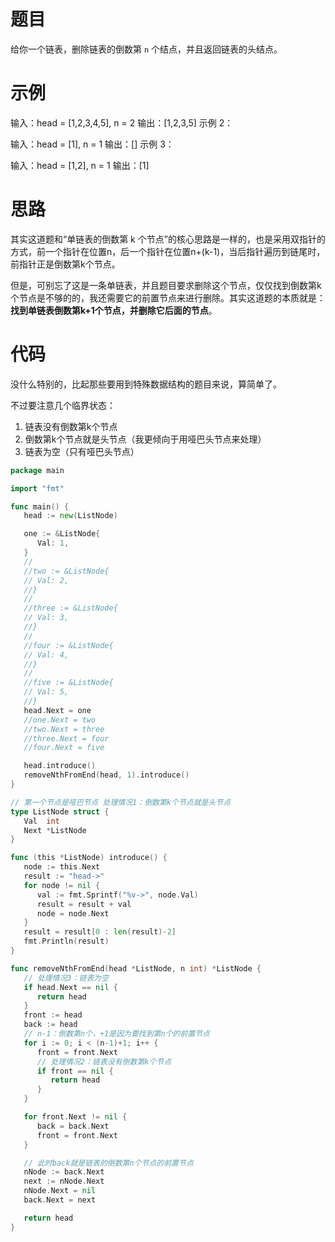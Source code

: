 # 题目

给你一个链表，删除链表的倒数第 `n` 个结点，并且返回链表的头结点。

# 示例

输入：head = [1,2,3,4,5], n = 2
输出：[1,2,3,5]
示例 2：

输入：head = [1], n = 1
输出：[]
示例 3：

输入：head = [1,2], n = 1
输出：[1]

# 思路

其实这道题和“单链表的倒数第 k 个节点”的核心思路是一样的，也是采用双指针的方式，前一个指针在位置n，后一个指针在位置n+(k-1)，当后指针遍历到链尾时，前指针正是倒数第k个节点。

但是，可别忘了这是一条单链表，并且题目要求删除这个节点，仅仅找到倒数第k个节点是不够的的，我还需要它的前置节点来进行删除。其实这道题的本质就是：**找到单链表倒数第k+1个节点，并删除它后面的节点**。

# 代码

没什么特别的，比起那些要用到特殊数据结构的题目来说，算简单了。

不过要注意几个临界状态：

1. 链表没有倒数第k个节点
2. 倒数第k个节点就是头节点（我更倾向于用哑巴头节点来处理）
3. 链表为空（只有哑巴头节点）

```go
package main

import "fmt"

func main() {
   head := new(ListNode)

   one := &ListNode{
      Val: 1,
   }
   //
   //two := &ListNode{
   // Val: 2,
   //}
   //
   //three := &ListNode{
   // Val: 3,
   //}
   //
   //four := &ListNode{
   // Val: 4,
   //}
   //
   //five := &ListNode{
   // Val: 5,
   //}
   head.Next = one
   //one.Next = two
   //two.Next = three
   //three.Next = four
   //four.Next = five

   head.introduce()
   removeNthFromEnd(head, 1).introduce()
}

// 第一个节点是哑巴节点 处理情况1：倒数第k个节点就是头节点
type ListNode struct {
   Val  int
   Next *ListNode
}

func (this *ListNode) introduce() {
   node := this.Next
   result := "head->"
   for node != nil {
      val := fmt.Sprintf("%v->", node.Val)
      result = result + val
      node = node.Next
   }
   result = result[0 : len(result)-2]
   fmt.Println(result)
}

func removeNthFromEnd(head *ListNode, n int) *ListNode {
   // 处理情况3：链表为空
   if head.Next == nil {
      return head
   }
   front := head
   back := head
   // n-1：倒数第n个，+1是因为要找到第n个的前置节点
   for i := 0; i < (n-1)+1; i++ {
      front = front.Next
      // 处理情况2：链表没有倒数第k个节点
      if front == nil {
         return head
      }
   }

   for front.Next != nil {
      back = back.Next
      front = front.Next
   }

   // 此时back就是链表的倒数第n个节点的前置节点
   nNode := back.Next
   next := nNode.Next
   nNode.Next = nil
   back.Next = next

   return head
}
```

